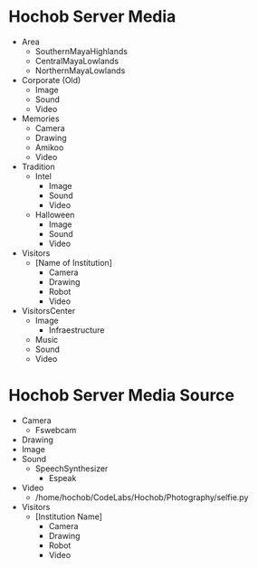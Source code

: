 # Hochob Server Media

- Area
  - SouthernMayaHighlands
  - CentralMayaLowlands
  - NorthernMayaLowlands
- Corporate (Old)
  - Image
  - Sound
  - Video
- Memories
  - Camera
  - Drawing
  - Amikoo
  - Video
- Tradition
  - Intel
    - Image
    - Sound
    - Video
  - Halloween
    - Image
    - Sound
    - Video
- Visitors
  - [Name of Institution]
    - Camera
    - Drawing
    - Robot
    - Video
- VisitorsCenter
  - Image
    - Infraestructure
  - Music
  - Sound
  - Video

# Hochob Server Media Source

- Camera
  - Fswebcam
- Drawing
- Image
- Sound
  - SpeechSynthesizer
    - Espeak
- Video
  - /home/hochob/CodeLabs/Hochob/Photography/selfie.py
- Visitors
  - [Institution Name]
    - Camera
    - Drawing
    - Robot
    - Video
